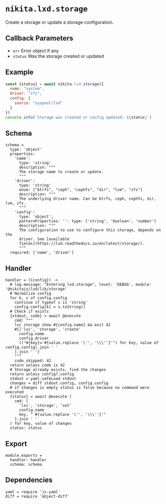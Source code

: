 
# `nikita.lxd.storage`

Create a storage or update a storage configuration.

## Callback Parameters

* `err`
  Error object if any
* `status`
  Was the storage created or updated

## Example

```js
const {status} = await nikita.lxd.storage({
  name: "system",
  driver: "zfs",
  config: {
    source: "syspool/lxd"
  }
})
console.info(`Storage was created or config updated: ${status}`)
```

## Schema

    schema =
      type: 'object'
      properties:
        'name':
          type: 'string'
          description: """
          The storage name to create or update.
          """
        'driver':
          type: 'string'
          enum: ["btrfs", "ceph", "cephfs", "dir", "lvm", "zfs"]
          description: """
          The underlying driver name. Can be btrfs, ceph, cephfs, dir, lvm, zfs.
          """
        'config':
          type: 'object',
          patternProperties: '': type: ['string', 'boolean', 'number']
          description: """
          The configuration to use to configure this storage, depends on the
          driver. See [available
          fields](https://lxd.readthedocs.io/en/latest/storage/).
          """
      required: ['name', 'driver']

## Handler

    handler = ({config}) ->
      # log message: "Entering lxd.storage", level: 'DEBUG', module: '@nikitajs/lxd/lib/storage'
      # Normalize config
      for k, v of config.config
        continue if typeof v is 'string'
        config.config[k] = v.toString()
      # Check if exists
      {stdout, code} = await @execute
        cmd: """
        lxc storage show #{config.name} && exit 42
        #{['lxc', 'storage', 'create'
          config.name
          config.driver
          (("#{key}='#{value.replace '\'', '\\\''}'") for key, value of config.config).join ' '
        ].join ' '}
        """
        code_skipped: 42
      return unless code is 42
      # Storage already exists, find the changes
      return unless config?.config
      stdout = yaml.safeLoad stdout
      changes = diff stdout.config, config.config
      # if changes is empty status is false because no command were executed
      {status} = await @execute (
        cmd: [
          'lxc', 'storage', 'set'
          config.name
          key, "'#{value.replace '\'', '\\\''}'"
        ].join ' '
      ) for key, value of changes
      status: status

## Export

    module.exports =
      handler: handler
      schema: schema

## Dependencies

    yaml = require 'js-yaml'
    diff = require 'object-diff'
